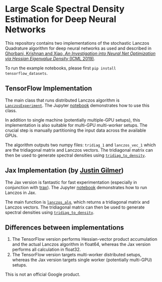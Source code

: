 # Large Scale Spectral Density Estimation for Deep Neural Networks

This repository contains two implementations of the stochastic Lanczos Quadrature algorithm for deep neural networks as used and described in [Ghorbani, Krishnan and Xiao, _An Investigation into Neural Net Optimization via Hessian Eigenvalue Density_ (ICML 2019)](https://arxiv.org/abs/1901.10159).

To run the example notebooks, please first `pip install tensorflow_datasets`.

## TensorFlow Implementation
The main class that runs distributed Lanczos algorithm is [`LanczosExperiment`](https://github.com/google/spectral-density/blob/f0d3f1446bb1c200d9200cbdc67407e3f148ccba/tf/lanczos_experiment.py#L33). The Jupyter [notebook](https://github.com/google/spectral-density/blob/master/tf/mnist_spectral_density.ipynb) demonstrates how to use this class. 

In addition to single machine (potentially multiple-GPU setups), this implementation is also suitable for multi-GPU multi-worker setups. The crucial step is manually partitioning the input data across the available GPUs.

The algorithm outputs two numpy files: `tridiag_1` and `lanczos_vec_1` which are the tridiagonal matrix and Lanczos vectors. The tridiagonal matrix can then be used to generate spectral densities using [`tridiag_to_density`](https://github.com/google/spectral-density/blob/f0d3f1446bb1c200d9200cbdc67407e3f148ccba/jax/density.py#L120).

## Jax Implementation (by [Justin Gilmer](https://github.com/jmgilmer))
The Jax version is fantastic for fast experimentation (especially in conjunction with [trax](https://github.com/tensorflow/tensor2tensor/tree/master/tensor2tensor/trax)). The Jupyter [notebook](https://github.com/google/spectral-density/blob/f0d3f1446bb1c200d9200cbdc67407e3f148ccba/jax/mnist_hessian_example.ipynb) demonstrates how to run Lanczos in Jax.

The main function is [`lanczos_alg`](https://github.com/google/spectral-density/blob/f0d3f1446bb1c200d9200cbdc67407e3f148ccba/jax/lanczos.py#L27), which returns a tridiagonal matrix and Lanczos vectors. The tridiagonal matrix can then be used to generate spectral densities using [`tridiag_to_density`](https://github.com/google/spectral-density/blob/f0d3f1446bb1c200d9200cbdc67407e3f148ccba/jax/density.py#L120).

## Differences between implementations
1. The TensorFlow version performs Hessian-vector product accumulation and the actual Lanczos algorithm in float64, whereas the Jax version performs all calculation in float32.
2. The TensorFlow version targets multi-worker distributed setups, whereas the Jax version targets single worker (potentially multi-GPU) setups.

This is not an official Google product.
